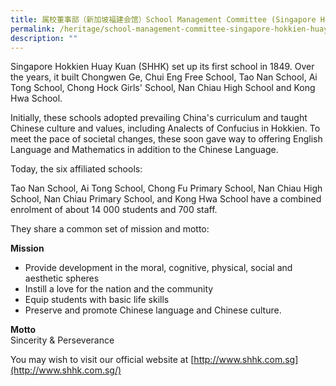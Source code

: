 ```yaml
---
title: 属校董事部（新加坡福建会馆）School Management Committee (Singapore Hokkien Huay Kuan)
permalink: /heritage/school-management-committee-singapore-hokkien-huay-kuan/
description: ""
---
```




Singapore Hokkien Huay Kuan (SHHK) set up its first school in 1849. Over the years, it built Chongwen Ge, Chui Eng Free School, Tao Nan School, Ai Tong School, Chong Hock Girls' School, Nan Chiau High School and Kong Hwa School.

Initially, these schools adopted prevailing China's curriculum and taught Chinese culture and values, including Analects of Confucius in Hokkien. To meet the pace of societal changes, these soon gave way to offering English Language and Mathematics in addition to the Chinese Language.

Today, the six affiliated schools:

Tao Nan School, Ai Tong School, Chong Fu Primary School, Nan Chiau High School, Nan Chiau Primary School, and Kong Hwa School have a combined enrolment of about 14 000 students and 700 staff.

They share a common set of mission and motto:

**Mission**
* Provide development in the moral, cognitive, physical, social and aesthetic spheres
* Instill a love for the nation and the community
* Equip students with basic life skills
* Preserve and promote Chinese language and Chinese culture.

**Motto** <br>
Sincerity & Perseverance

You may wish to visit our official website at [http://www.shhk.com.sg](http://www.shhk.com.sg/)